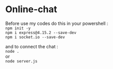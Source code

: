 # Online-chat

Before use my codes do this in your powershell :<br>
``npm init -y``<br>
``npm i express@4.15.2 --save-dev``<br>
``npm i socket.io --save-dev``

and to connect the chat :<br>
``node .``<br>
or<br>
``node server.js``
